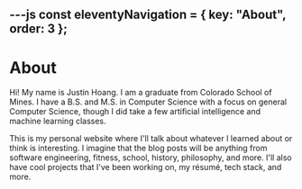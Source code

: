 ---js
const eleventyNavigation = {
	key: "About",
	order: 3
};
---
# About

Hi! My name is Justin Hoang. I am a graduate from Colorado School of Mines. I
have a B.S. and M.S. in Computer Science with a focus on general Computer
Science, though I did take a few artificial intelligence and machine learning
classes.

This is my personal website where I'll talk about whatever I learned about or
think is interesting. I imagine that the blog posts will be anything from
software engineering, fitness, school, history, philosophy, and more. I'll also
have cool projects that I've been working on, my résumé, tech stack, and more.
